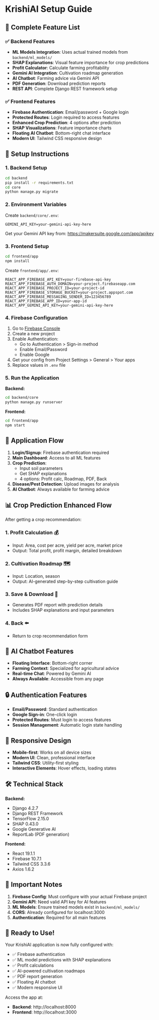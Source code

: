 # KrishiAI Setup Guide

## 🚀 Complete Feature List

### ✅ Backend Features
- **ML Models Integration**: Uses actual trained models from `backend/ml_models/`
- **SHAP Explanations**: Visual feature importance for crop predictions
- **Profit Calculator**: Calculate farming profitability
- **Gemini AI Integration**: Cultivation roadmap generation
- **AI Chatbot**: Farming advice via Gemini API
- **PDF Generation**: Download prediction reports
- **REST API**: Complete Django REST framework setup

### ✅ Frontend Features
- **Firebase Authentication**: Email/password + Google login
- **Protected Routes**: Login required to access features
- **Enhanced Crop Prediction**: 4 options after prediction
- **SHAP Visualizations**: Feature importance charts
- **Floating AI Chatbot**: Bottom-right chat interface
- **Modern UI**: Tailwind CSS responsive design

## 🔧 Setup Instructions

### 1. Backend Setup

```bash
cd backend
pip install -r requirements.txt
cd core
python manage.py migrate
```

### 2. Environment Variables

Create `backend/core/.env`:
```
GEMINI_API_KEY=your-gemini-api-key-here
```

Get your Gemini API key from: https://makersuite.google.com/app/apikey

### 3. Frontend Setup

```bash
cd frontend/app
npm install
```

Create `frontend/app/.env`:
```
REACT_APP_FIREBASE_API_KEY=your-firebase-api-key
REACT_APP_FIREBASE_AUTH_DOMAIN=your-project.firebaseapp.com
REACT_APP_FIREBASE_PROJECT_ID=your-project-id
REACT_APP_FIREBASE_STORAGE_BUCKET=your-project.appspot.com
REACT_APP_FIREBASE_MESSAGING_SENDER_ID=123456789
REACT_APP_FIREBASE_APP_ID=your-app-id
REACT_APP_GEMINI_API_KEY=your-gemini-api-key-here
```

### 4. Firebase Configuration

1. Go to [Firebase Console](https://console.firebase.google.com/)
2. Create a new project
3. Enable Authentication:
   - Go to Authentication > Sign-in method
   - Enable Email/Password
   - Enable Google
4. Get your config from Project Settings > General > Your apps
5. Replace values in `.env` file

### 5. Run the Application

**Backend:**
```bash
cd backend/core
python manage.py runserver
```

**Frontend:**
```bash
cd frontend/app
npm start
```

## 🎯 Application Flow

1. **Login/Signup**: Firebase authentication required
2. **Main Dashboard**: Access to all ML features
3. **Crop Prediction**: 
   - Input soil parameters
   - Get SHAP explanations
   - 4 options: Profit calc, Roadmap, PDF, Back
4. **Disease/Pest Detection**: Upload images for analysis
5. **AI Chatbot**: Always available for farming advice

## 📊 Crop Prediction Enhanced Flow

After getting a crop recommendation:

### 1. Profit Calculation 💰
- Input: Area, cost per acre, yield per acre, market price
- Output: Total profit, profit margin, detailed breakdown

### 2. Cultivation Roadmap 🗺️
- Input: Location, season
- Output: AI-generated step-by-step cultivation guide

### 3. Save & Download 📄
- Generates PDF report with prediction details
- Includes SHAP explanations and input parameters

### 4. Back ⬅️
- Return to crop recommendation form

## 🤖 AI Chatbot Features

- **Floating Interface**: Bottom-right corner
- **Farming Context**: Specialized for agricultural advice
- **Real-time Chat**: Powered by Gemini AI
- **Always Available**: Accessible from any page

## 🔒 Authentication Features

- **Email/Password**: Standard authentication
- **Google Sign-in**: One-click login
- **Protected Routes**: Must login to access features
- **Session Management**: Automatic login state handling

## 📱 Responsive Design

- **Mobile-first**: Works on all device sizes
- **Modern UI**: Clean, professional interface
- **Tailwind CSS**: Utility-first styling
- **Interactive Elements**: Hover effects, loading states

## 🛠️ Technical Stack

**Backend:**
- Django 4.2.7
- Django REST Framework
- TensorFlow 2.15.0
- SHAP 0.43.0
- Google Generative AI
- ReportLab (PDF generation)

**Frontend:**
- React 19.1.1
- Firebase 10.7.1
- Tailwind CSS 3.3.6
- Axios 1.6.2

## 🚨 Important Notes

1. **Firebase Config**: Must configure with your actual Firebase project
2. **Gemini API**: Need valid API key for AI features
3. **ML Models**: Ensure trained models exist in `backend/ml_models/`
4. **CORS**: Already configured for localhost:3000
5. **Authentication**: Required for all main features

## 🎉 Ready to Use!

Your KrishiAI application is now fully configured with:
- ✅ Firebase authentication
- ✅ ML model predictions with SHAP explanations
- ✅ Profit calculations
- ✅ AI-powered cultivation roadmaps
- ✅ PDF report generation
- ✅ Floating AI chatbot
- ✅ Modern responsive UI

Access the app at:
- **Backend**: http://localhost:8000
- **Frontend**: http://localhost:3000
